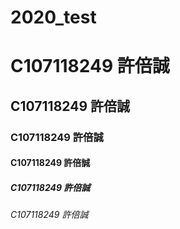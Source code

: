 # 2020_test

# C107118249 許倍誠
## C107118249 許倍誠
### C107118249 許倍誠
#### C107118249 許倍誠
##### C107118249 許倍誠
###### C107118249 許倍誠
